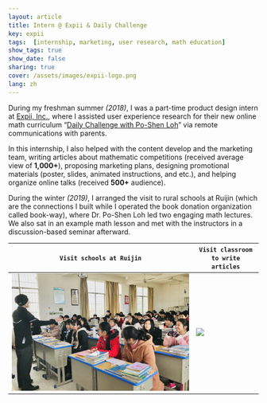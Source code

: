 ```yaml
---
layout: article
title: Intern @ Expii & Daily Challenge
key: expii
tags:  [internship, marketing, user research, math education]
show_tags: true
show_date: false
sharing: true
cover: /assets/images/expii-logo.png
lang: zh
---
```


During my freshman summer *(2018)*, I was a part-time product design intern at [Expii, Inc.][expii], where I assisted user experience research for their new online math curriculum “[Daily Challenge with Po-Shen Loh][DC]” via remote communications with parents. 
 
<!--more-->

In this internship, I also helped with the content develop and the marketing team, writing articles about mathematic competitions (received average view of **1,000+**), proposing marketing plans, designing promotional materials (poster, slides, animated instructions, and etc.), and helping organize online talks (received **500+** audience). 

During the winter *(2019)*, I arranged the visit to rural schools at Ruijin (which are the connections I built while I operated the book donation organization called book-way), where Dr. Po-Shen Loh led two engaging math lectures. We also sat in an example math lesson and met with the instructors in a discussion-based seminar afterward. 

| `Visit schools at Ruijin` |  `Visit classroom to write articles`|
| ---- | ---- |
|![](/assets/images/expii-ruijin.jpg)|![](/assets/images/expii-poshen.png)|


[expii]: https://www.expii.com/
[DC]: https://daily.poshenloh.com/
